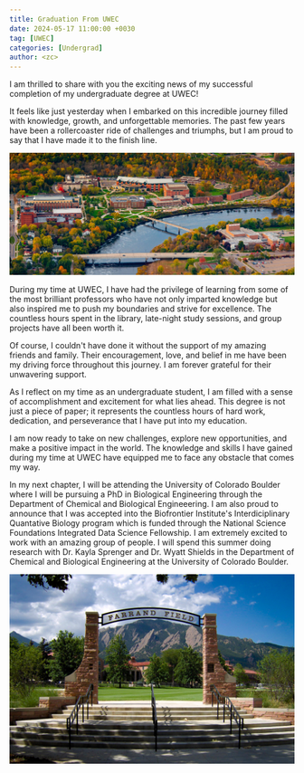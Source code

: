 ```yaml
---
title: Graduation From UWEC
date: 2024-05-17 11:00:00 +0030
tag: [UWEC]
categories: [Undergrad]
author: <zc>
---
```


I am thrilled to share with you the exciting news of my successful completion of my undergraduate degree at UWEC!

<!-- ![Graduation Image](/path/to/graduation-image.jpg) -->

It feels like just yesterday when I embarked on this incredible journey filled with knowledge, growth, and unforgettable memories. The past few years have been a rollercoaster ride of challenges and triumphs, but I am proud to say that I have made it to the finish line.

![Campus Image](assets/images/uwec/uwec_aerial.jpg)

During my time at UWEC, I have had the privilege of learning from some of the most brilliant professors who have not only imparted knowledge but also inspired me to push my boundaries and strive for excellence. The countless hours spent in the library, late-night study sessions, and group projects have all been worth it.

<!-- ![Study Image](/path/to/study-image.jpg) -->

Of course, I couldn't have done it without the support of my amazing friends and family. Their encouragement, love, and belief in me have been my driving force throughout this journey. I am forever grateful for their unwavering support.

<!-- ![Friends Image](/path/to/friends-image.jpg) -->

As I reflect on my time as an undergraduate student, I am filled with a sense of accomplishment and excitement for what lies ahead. This degree is not just a piece of paper; it represents the countless hours of hard work, dedication, and perseverance that I have put into my education.

<!-- ![Diploma Image](/path/to/diploma-image.jpg)-->

I am now ready to take on new challenges, explore new opportunities, and make a positive impact in the world. The knowledge and skills I have gained during my time at UWEC have equipped me to face any obstacle that comes my way.

In my next chapter, I will be attending the University of Colorado Boulder where I will be pursuing a PhD in Biological Engineering through the Department of Chemical and Biological Engineeering. I am also proud to announce that I was accepted into the Biofrontier Institute's Interdiciplinary Quantative Biology program which is funded through the National Science Foundations Integrated Data Science Fellowship. I am extremely excited to work with an amazing group of people. I will spend this summer doing research with Dr. Kayla Sprenger and Dr. Wyatt Shields in the Department of Chemical and Biological Engineering at the University of Colorado Boulder. 

![Next Chapter Image](assets/images/boulder/4b28a121-4475-4e08-a2c3-18502ba23626_rw_1920.jpeg) 